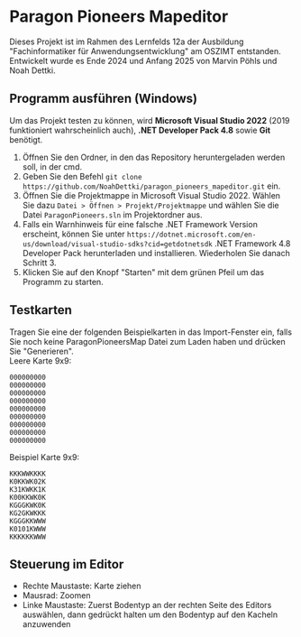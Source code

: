 # Paragon Pioneers Mapeditor
Dieses Projekt ist im Rahmen des Lernfelds 12a der Ausbildung "Fachinformatiker für Anwendungsentwicklung" am OSZIMT entstanden. Entwickelt wurde es Ende 2024 und Anfang 2025 von Marvin Pöhls und Noah Dettki.

## Programm ausführen (Windows)
Um das Projekt testen zu können, wird **Microsoft Visual Studio 2022** (2019 funktioniert wahrscheinlich auch), **.NET Developer Pack 4.8** sowie **Git** benötigt.
1. Öffnen Sie den Ordner, in den das Repository heruntergeladen werden soll, in der cmd.
2. Geben Sie den Befehl ```git clone https://github.com/NoahDettki/paragon_pioneers_mapeditor.git``` ein.
3. Öffnen Sie die Projektmappe in Microsoft Visual Studio 2022. Wählen Sie dazu ```Datei > Öffnen > Projekt/Projektmappe``` und wählen Sie die Datei ```ParagonPioneers.sln``` im Projektordner aus.
4. Falls ein Warnhinweis für eine falsche .NET Framework Version erscheint, können Sie unter ```https://dotnet.microsoft.com/en-us/download/visual-studio-sdks?cid=getdotnetsdk``` .NET Framework 4.8 Developer Pack herunterladen und installieren. Wiederholen Sie danach Schritt 3.
5. Klicken Sie auf den Knopf "Starten" mit dem grünen Pfeil um das Programm zu starten.

## Testkarten
Tragen Sie eine der folgenden Beispielkarten in das Import-Fenster ein, falls Sie noch keine ParagonPioneersMap Datei zum Laden haben und drücken Sie "Generieren".  
Leere Karte 9x9:
```
000000000
000000000
000000000
000000000
000000000
000000000
000000000
000000000
000000000
```
Beispiel Karte 9x9:
```
KKKWWKKKK
K0KKWK02K
K31KWKK1K
K00KKWK0K
KGGGKWK0K
KG2GKWKKK
KGGGKKWWW
K0101KWWW
KKKKKKWWW
```

## Steuerung im Editor
- Rechte Maustaste: Karte ziehen
- Mausrad: Zoomen
- Linke Maustaste: Zuerst Bodentyp an der rechten Seite des Editors auswählen, dann gedrückt halten um den Bodentyp auf den Kacheln anzuwenden
